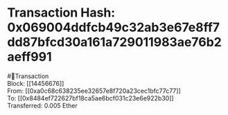
Transaction Hash: 0x069004ddfcb49c32ab3e67e8ff7dd87bfcd30a161a729011983ae76b2aeff991
====================================================================================
  
#💸Transaction  
Block: [[14456676]]  
From: [[0xa0c68c638235ee32657e8f720a23cec1bfc77c77]]  
To: [[0x8484ef722627bf18ca5ae6bcf031c23e6e922b30]]  
Transferred: 0.005 Ether